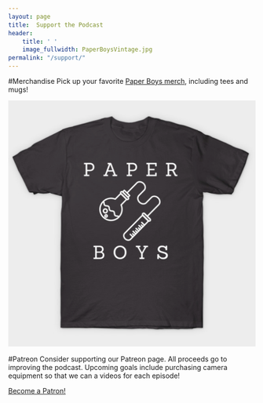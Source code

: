 ```yaml
---
layout: page
title:  Support the Podcast
header:
    title: ' '
    image_fullwidth: PaperBoysVintage.jpg
permalink: "/support/"
---
```


#Merchandise
Pick up your favorite [Paper Boys merch](https://www.teepublic.com/stores/paper-boys), including tees and mugs! 

![Paper Boys Tee](/images/merch.png)

#Patreon
Consider supporting our Patreon page. All proceeds go to improving the podcast. Upcoming goals include purchasing camera equipment so that we can a videos for each episode!

<a href="https://www.patreon.com/bePatron?u=19726787" data-patreon-widget-type="become-patron-button">Become a Patron!</a><script async src="https://c6.patreon.com/becomePatronButton.bundle.js"></script>